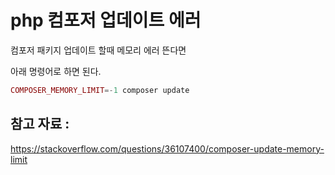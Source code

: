 # php 컴포저 업데이트 에러


컴포저 패키지 업데이트 할때 메모리 에러 뜬다면

아래 명령어로 하면 된다. 

```php
COMPOSER_MEMORY_LIMIT=-1 composer update
```



## 참고 자료 : 

https://stackoverflow.com/questions/36107400/composer-update-memory-limit